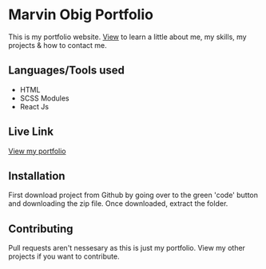 # Marvin Obig Portfolio

This is my portfolio website. [View](https://marvinobig.github.io/) to learn a little about me, my skills, my projects & how to contact me.

## Languages/Tools used

- HTML
- SCSS Modules
- React Js

## Live Link

[View my portfolio](https://marvinobig.github.io/)

## Installation

First download project from Github by going over to the green 'code' button and downloading the zip file. Once downloaded, extract the folder.

## Contributing

Pull requests aren't nessesary as this is just my portfolio. View my other projects if you want to contribute.
